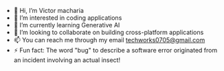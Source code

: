 - 👋 Hi, I’m Victor macharia
- 👀 I’m interested in coding applications 
- 🌱 I’m currently learning Generative AI
- 💞️ I’m looking to collaborate on building cross-platform applications
- 📫 You can reach me through my email techworks0705@gmail.com
- ⚡ Fun fact: The word "bug" to describe a software error originated from an incident involving an actual insect!

<!---
mashaamacharia/mashaamacharia is a ✨ special ✨ repository because its `README.md` (this file) appears on your GitHub profile.
You can click the Preview link to take a look at your changes.
--->
